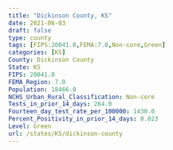```yaml
---
title: "Dickinson County, KS"
date: 2021-06-03
draft: false
type: county
tags: [FIPS:20041.0,FEMA:7.0,Non-core,Green]
categories: [KS]
County: Dickinson County
State: KS
FIPS: 20041.0
FEMA_Region: 7.0
Population: 18466.0
NCHS_Urban_Rural_Classification: Non-core
Tests_in_prior_14_days: 264.0
Fourteen_day_test_rate_per_100000: 1430.0
Percent_Positivity_in_prior_14_days: 0.023
Level: Green
url: /states/KS/dickinson-county
---
```



